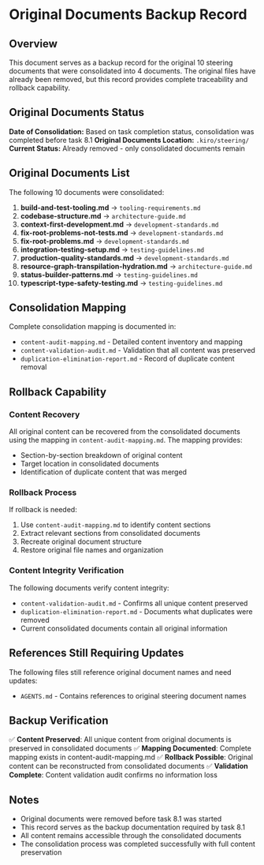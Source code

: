 # Original Documents Backup Record

## Overview

This document serves as a backup record for the original 10 steering documents that were consolidated into 4 documents. The original files have already been removed, but this record provides complete traceability and rollback capability.

## Original Documents Status

**Date of Consolidation:** Based on task completion status, consolidation was completed before task 8.1
**Original Documents Location:** `.kiro/steering/`
**Current Status:** Already removed - only consolidated documents remain

## Original Documents List

The following 10 documents were consolidated:

1. **build-and-test-tooling.md** → `tooling-requirements.md`
2. **codebase-structure.md** → `architecture-guide.md`
3. **context-first-development.md** → `development-standards.md`
4. **fix-root-problems-not-tests.md** → `development-standards.md`
5. **fix-root-problems.md** → `development-standards.md`
6. **integration-testing-setup.md** → `testing-guidelines.md`
7. **production-quality-standards.md** → `development-standards.md`
8. **resource-graph-transpilation-hydration.md** → `architecture-guide.md`
9. **status-builder-patterns.md** → `testing-guidelines.md`
10. **typescript-type-safety-testing.md** → `testing-guidelines.md`

## Consolidation Mapping

Complete consolidation mapping is documented in:
- `content-audit-mapping.md` - Detailed content inventory and mapping
- `content-validation-audit.md` - Validation that all content was preserved
- `duplication-elimination-report.md` - Record of duplicate content removal

## Rollback Capability

### Content Recovery
All original content can be recovered from the consolidated documents using the mapping in `content-audit-mapping.md`. The mapping provides:
- Section-by-section breakdown of original content
- Target location in consolidated documents
- Identification of duplicate content that was merged

### Rollback Process
If rollback is needed:
1. Use `content-audit-mapping.md` to identify content sections
2. Extract relevant sections from consolidated documents
3. Recreate original document structure
4. Restore original file names and organization

### Content Integrity Verification
The following documents verify content integrity:
- `content-validation-audit.md` - Confirms all unique content preserved
- `duplication-elimination-report.md` - Documents what duplicates were removed
- Current consolidated documents contain all original information

## References Still Requiring Updates

The following files still reference original document names and need updates:
- `AGENTS.md` - Contains references to original steering document names

## Backup Verification

✅ **Content Preserved**: All unique content from original documents is preserved in consolidated documents
✅ **Mapping Documented**: Complete mapping exists in content-audit-mapping.md
✅ **Rollback Possible**: Original content can be reconstructed from consolidated documents
✅ **Validation Complete**: Content validation audit confirms no information loss

## Notes

- Original documents were removed before task 8.1 was started
- This record serves as the backup documentation required by task 8.1
- All content remains accessible through the consolidated documents
- The consolidation process was completed successfully with full content preservation